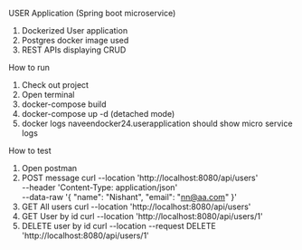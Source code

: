USER Application (Spring boot microservice)

1. Dockerized User application
2. Postgres docker image used
3. REST APIs displaying CRUD

How to run
1. Check out project
2. Open terminal
3. docker-compose build
4. docker-compose up -d (detached mode)
5. docker logs naveendocker24.userapplication should show micro service logs

How to test
1. Open postman
2. POST message
curl --location 'http://localhost:8080/api/users' \
--header 'Content-Type: application/json' \
--data-raw '{
"name": "Nishant",
"email": "nn@aa.com"
}'
3. GET All users
   curl --location 'http://localhost:8080/api/users'
4. GET User by id
   curl --location 'http://localhost:8080/api/users/1'
5. DELETE user by id
   curl --location --request DELETE 'http://localhost:8080/api/users/1'

